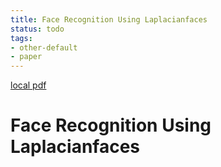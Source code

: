 ```yaml
---
title: Face Recognition Using Laplacianfaces
status: todo
tags:
- other-default
- paper
---
```


[local pdf](../../../pdfs/Face%20Recognition%20Using%20Laplacianfaces.pdf)

# Face Recognition Using Laplacianfaces

